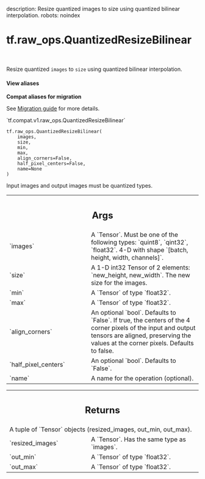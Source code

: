 description: Resize quantized images to size using quantized bilinear interpolation.
robots: noindex

# tf.raw_ops.QuantizedResizeBilinear

<!-- Insert buttons and diff -->

<table class="tfo-notebook-buttons tfo-api nocontent" align="left">

</table>



Resize quantized `images` to `size` using quantized bilinear interpolation.


<section class="expandable">
  <h4 class="showalways">View aliases</h4>
  <p>
<b>Compat aliases for migration</b>
<p>See
<a href="https://www.tensorflow.org/guide/migrate">Migration guide</a> for
more details.</p>
<p>`tf.compat.v1.raw_ops.QuantizedResizeBilinear`</p>
</p>
</section>

<pre class="devsite-click-to-copy prettyprint lang-py tfo-signature-link">
<code>tf.raw_ops.QuantizedResizeBilinear(
    images,
    size,
    min,
    max,
    align_corners=False,
    half_pixel_centers=False,
    name=None
)
</code></pre>



<!-- Placeholder for "Used in" -->

Input images and output images must be quantized types.

<!-- Tabular view -->
 <table class="responsive fixed orange">
<colgroup><col width="214px"><col></colgroup>
<tr><th colspan="2"><h2 class="add-link">Args</h2></th></tr>

<tr>
<td>
`images`<a id="images"></a>
</td>
<td>
A `Tensor`. Must be one of the following types: `quint8`, `qint32`, `float32`.
4-D with shape `[batch, height, width, channels]`.
</td>
</tr><tr>
<td>
`size`<a id="size"></a>
</td>
<td>
 A 1-D int32 Tensor of 2 elements: `new_height, new_width`.  The
new size for the images.
</td>
</tr><tr>
<td>
`min`<a id="min"></a>
</td>
<td>
A `Tensor` of type `float32`.
</td>
</tr><tr>
<td>
`max`<a id="max"></a>
</td>
<td>
A `Tensor` of type `float32`.
</td>
</tr><tr>
<td>
`align_corners`<a id="align_corners"></a>
</td>
<td>
An optional `bool`. Defaults to `False`.
If true, the centers of the 4 corner pixels of the input and output tensors are
aligned, preserving the values at the corner pixels. Defaults to false.
</td>
</tr><tr>
<td>
`half_pixel_centers`<a id="half_pixel_centers"></a>
</td>
<td>
An optional `bool`. Defaults to `False`.
</td>
</tr><tr>
<td>
`name`<a id="name"></a>
</td>
<td>
A name for the operation (optional).
</td>
</tr>
</table>



<!-- Tabular view -->
 <table class="responsive fixed orange">
<colgroup><col width="214px"><col></colgroup>
<tr><th colspan="2"><h2 class="add-link">Returns</h2></th></tr>
<tr class="alt">
<td colspan="2">
A tuple of `Tensor` objects (resized_images, out_min, out_max).
</td>
</tr>
<tr>
<td>
`resized_images`<a id="resized_images"></a>
</td>
<td>
A `Tensor`. Has the same type as `images`.
</td>
</tr><tr>
<td>
`out_min`<a id="out_min"></a>
</td>
<td>
A `Tensor` of type `float32`.
</td>
</tr><tr>
<td>
`out_max`<a id="out_max"></a>
</td>
<td>
A `Tensor` of type `float32`.
</td>
</tr>
</table>

